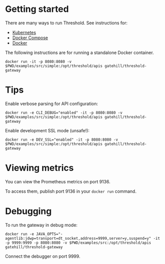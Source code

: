 Getting started
===============

There are many ways to run Threshold. See instructions for:

* [Kubernetes](install/kubernetes.md)
* [Docker Compose](install/docker-compose.md)
* [Docker](install/docker.md)

The following instructions are for running a standalone Docker container. 

    docker run -it -p 8080:8080 -v $PWD/examples/src/simple:/opt/threshold/apis gatehill/threshold-gateway

# Tips

Enable verbose parsing for API configuration:

    docker run -e CLI_DEBUG="enabled" -it -p 8080:8080 -v $PWD/examples/src/simple:/opt/threshold/apis gatehill/threshold-gateway

Enable development SSL mode (unsafe!):

    docker run -e DEV_SSL="enabled" -it -p 8080:8080 -v $PWD/examples/src/simple:/opt/threshold/apis gatehill/threshold-gateway

# Viewing metrics

You can view the Prometheus metrics on port 9136.

To access them, publish port 9136 in your `docker run` command.

# Debugging

To run the gateway in debug mode:

    docker run -e JAVA_OPTS="-agentlib:jdwp=transport=dt_socket,address=9999,server=y,suspend=y" -it -p 9999:9999 -p 8080:8080 -v $PWD/examples/src:/opt/threshold/apis gatehill/threshold-gateway

Connect the debugger on port 9999.

